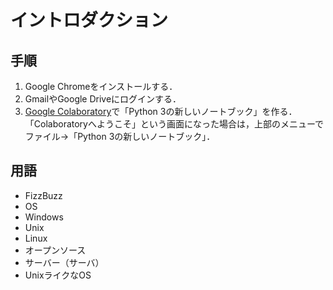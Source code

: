 # イントロダクション

## 手順

1. Google Chromeをインストールする．
1. GmailやGoogle Driveにログインする．
1. [Google Colaboratory](https://research.google.com/colaboratory/)で「Python 3の新しいノートブック」を作る．「Colaboratoryへようこそ」という画面になった場合は，上部のメニューでファイル→「Python 3の新しいノートブック」．

## 用語

* FizzBuzz
* OS
* Windows
* Unix
* Linux
* オープンソース
* サーバー（サーバ）
* UnixライクなOS
